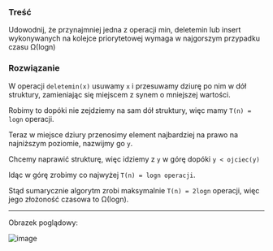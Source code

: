 ### Treść
Udowodnij, że przynajmniej jedna z operacji min, deletemin lub insert wykonywanych na
kolejce priorytetowej wymaga w najgorszym przypadku czasu Ω(logn)

### Rozwiązanie
W operacji `deletemin(x)` usuwamy `x` i przesuwamy dziurę po nim w dół struktury, zamieniając się miejscem z synem o mniejszej wartości.

Robimy to dopóki nie zejdziemy na sam dół struktury, więc mamy `T(n) = logn` operacji.

Teraz w miejsce dziury przenosimy element najbardziej na prawo na najniższym poziomie, nazwijmy go `y`.

Chcemy naprawić strukturę, więc idziemy z `y` w górę dopóki `y < ojciec(y)`

Idąc w górę zrobimy co najwyżej `T(n) = logn operacji`.

Stąd sumarycznie algorytm zrobi maksymalnie `T(n) = 2logn` operacji, więc jego złożoność czasowa to Ω(logn).

---

Obrazek poglądowy:

![image](https://user-images.githubusercontent.com/11476062/64075101-1c26df80-ccb4-11e9-8b2a-e4c4322ae963.png)





